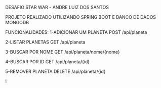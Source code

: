 DESAFIO STAR WAR - ANDRE LUIZ DOS SANTOS

PROJETO REALIZADO UTILIZANDO SPRING BOOT E BANCO DE DADOS MONGODB

FUNCIONALIDADES:
1-ADICIONAR UM PLANETA
POST /api/planeta

2-LISTAR PLANETAS
GET /api/planeta

3-BUSCAR POR NOME
GET /api/planeta/nome/{nome}

4-BUSCAR POR ID
GET /api/planeta/{id}

5-REMOVER PLANETA
DELETE /api/planeta/{id}

!

